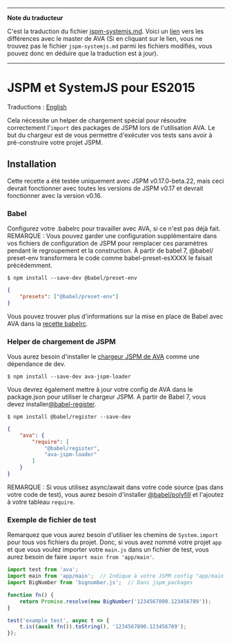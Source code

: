 ___
**Note du traducteur**

C'est la traduction du fichier [jspm-systemjs.md](https://github.com/avajs/ava/blob/master/docs/recipes/jspm-systemjs.md). Voici un [lien](https://github.com/avajs/ava/compare/b33cb1d533293c62f1244fb426e59d98de7890bc...master#diff-e1128fe3361ff27e14e2ebec6c6ff362) vers les différences avec le master de AVA (Si en cliquant sur le lien, vous ne trouvez pas le fichier `jspm-systemjs.md` parmi les fichiers modifiés, vous pouvez donc en déduire que la traduction est à jour).
___

# JSPM et SystemJS pour ES2015

Traductions : [English](https://github.com/avajs/ava/blob/master/docs/recipes/jspm-systemjs.md)

Cela nécessite un helper de chargement spécial pour résoudre correctement l'`import` des packages de JSPM lors de l'utilisation AVA. Le but du chargeur est de vous permettre d'exécuter vos tests sans avoir à pré-construire votre projet JSPM.

## Installation

Cette recette a été testée uniquement avec JSPM v0.17.0-beta.22, mais ceci devrait fonctionner avec toutes les versions de JSPM v0.17 et devrait fonctionner avec la version v0.16.

### Babel

Configurez votre .babelrc pour travailler avec AVA, si ce n'est pas déjà fait. REMARQUE : Vous pouvez garder une configuration supplémentaire dans vos fichiers de configuration de JSPM pour remplacer ces paramètres pendant le regroupement et la construction. À partir de babel 7, @babel/ preset-env transformera le code comme babel-preset-esXXXX le faisait précédemment.

```
$ npm install --save-dev @babel/preset-env
```

```json
{
	"presets": ["@babel/preset-env"]
}
```

Vous pouvez trouver plus d'informations sur la mise en place de Babel avec AVA dans la [recette babelrc](babelrc.md).

### Helper de chargement de JSPM

Vous aurez besoin d'installer le [chargeur JSPM de AVA](https://github.com/skorlir/ava-jspm-loader) comme une dépendance de dev.

```
$ npm install --save-dev ava-jspm-loader
```

Vous devrez également mettre à jour votre config de AVA dans le package.json pour utiliser le chargeur JSPM. A partir de Babel 7, vous devez installer[@babel-register](https://www.npmjs.com/package/@babel/register).

```
$ npm install @babel/register --save-dev
```
```json
{
	"ava": {
		"require": [
			"@babel/register",
			"ava-jspm-loader"
		]
	}
}
```

REMARQUE : Si vous utilisez async/await dans votre code source (pas dans votre code de test), vous aurez besoin d'installer [@babel/polyfill](https://www.npmjs.com/package/@babel/polyfill) et l'ajoutez à votre tableau `require`.

### Exemple de fichier de test

Remarquez que vous aurez besoin d'utiliser les chemins de `System.import` pour tous vos fichiers du projet. Donc, si vous avez nommé votre projet `app` et que vous voulez importer votre `main.js` dans un fichier de test, vous aurez besoin de faire `import main from 'app/main'`.

```js
import test from 'ava';
import main from 'app/main';  // Indique à votre JSPM config "app/main.js"
import BigNumber from 'bignumber.js';  // Dans jspm_packages

function fn() {
	return Promise.resolve(new BigNumber('1234567890.123456789'));
}

test('example test', async t => {
	t.is((await fn()).toString(), '1234567890.123456789');
});
```
